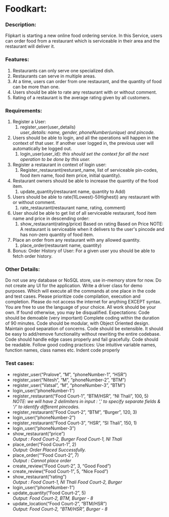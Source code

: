 <h1>Foodkart:</h1>

<h3>Description:</h3>

Flipkart is starting a new online food ordering service. In this Service, users can order food from a restaurant which is serviceable in their area and the restaurant will deliver it. 

<h3>Features:</h3>

<ol>
<li>Restaurants can only serve one specialized dish.</li>
<li>Restaurants can serve in multiple areas.</li>
<li>At a time, users can order from one restaurant, and the quantity of food can be more than one.</li>
<li>Users should be able to rate any restaurant with or without comment.</li>
<li>Rating of a restaurant is the average rating given by all customers.</li>
</ol>

<h3>Requirements:</h3>
<ol>
    <li>Register a User:
        <ol>
            <li>register_user(user_details)<br>
            <i>user_details: name, gender, phoneNumber(unique) and pincode.</i></li>
        </ol>
    </li>
    <li>Users should be able to login, and all the operations will happen in the context of that user. If another user logged in, the previous user will automatically be logged out.
        <ol>
            <li>login_user(user_id): <i>this should set the context for all the next operation to be done by this user.</i></li>
        </ol>
    </li>
    <li>Register a restaurant in context of login user: 
        <ol>
            <li>Register_restaurant(resturant_name, list of serviceable pin-codes, food item name, food item price, initial quantity).</li>
        </ol>
    </li>
    <li>Restaurant owners should be able to increase the quantity of the food item.         
        <ol>
            <li>update_quantity(restaurant name, quantity to Add)</li>
        </ol>
    </li>
    <li>Users should be able to rate(1(Lowest)-5(Highest)) any restaurant with or without comment.
        <ol>
            <li>rate_restaurant(restaurant name, rating, comment)</li>
        </ol>
    </li>
    <li>User should be able to get list of all serviceable restaurant, food item name and price in descending order: 
        <ol>
            <li>
                show_restaurant(rating/price) Based on rating Based on Price NOTE: A restaurant is serviceable when it delivers to the user's pincode and has non-zero quantity of food item. </li>
        </ol>
    </li>
    <li>Place an order from any restaurant with any allowed quantity.
        <ol>
            <li>place_order(restaurant name, quantity)</li>
        </ol>
    </li>
    <li>Bonus: Order History of User: For a given user you should be able to fetch order history.</li>
</ol>

<h3>Other Details:</h3>
Do not use any database or NoSQL store, use in-memory store for now. Do not create any UI for the application. Write a driver class for demo purposes. Which will execute all the commands at one place in the code and test cases. Please prioritize code compilation, execution and completion. Please do not access the internet for anything EXCEPT syntax. You are free to use the language of your choice. All work should be your own. If found otherwise, you may be disqualified. Expectations: Code should be demoable (very important) Complete coding within the duration of 90 minutes. Code should be modular, with Object Oriented design. Maintain good separation of concerns. Code should be extensible. It should be easy to add/remove functionality without rewriting the entire codebase. Code should handle edge cases properly and fail gracefully. Code should be readable. Follow good coding practices: Use intuitive variable names, function names, class names etc. Indent code properly

<h3>Test cases:</h3>
<ul>
    <li>register_user(“Pralove”, “M”, “phoneNumber-1”, “HSR”)</li>
    <li>register_user(“Nitesh”, “M”, “phoneNumber-2”, “BTM”)</li>
    <li>register_user(“Vatsal”, “M”, “phoneNumber-3”, “BTM”)</li>
    <li>login_user(“phoneNumber-1”)</li>
    <li>register_restaurant(“Food Court-1”, “BTM/HSR”, “NI Thali”, 100, 5)<br>
        <i>NOTE: we will have 2 delimiters in input : ',' to specify separate fields & '/' to identify different pincodes.</i>
    </li>
    <li>register_restaurant(“Food Court-2”, “BTM”, “Burger”, 120, 3)</li>
    <li>login_user(“phoneNumber-2”) </li>
    <li>register_restaurant(“Food Court-3”, “HSR”, “SI Thali”, 150, 1)</li>
    <li>login_user(“phoneNumber-3”)</li>
    <li>show_restaurant(“price”)<br>
        <i>Output : Food Court-2, Burger Food Court-1, NI Thali</i>
    </li>
    <li>place_order(“Food Court-1”, 2) <br>
        <i>Output: Order Placed Successfully.</i>
    </li>
    <li>place_order(““Food Court-2”, 7) <br>
        <i>Output : Cannot place order</i>
    </li>
    <li>create_review(“Food Court-2”, 3, “Good Food”)</li>
    <li>create_review(“Food Court-1”, 5, “Nice Food”)</li>
    <li>show_restaurant(“rating”) <br>
        <i>Output : Food Court-1, NI Thali Food Court-2, Burger</i>
    </li>
    <li>login_user(“phoneNumber-1”) </li>
    <li>update_quantity(“Food Court-2”, 5) <br>
        <i>Output: Food Court-2, BTM, Burger - 8</i>
    </li>
    <li>update_location(“Food Court-2”, “BTM/HSR”) <br>
        <i>Output: Food Court-2, “BTM/HSR”, Burger - 8</i>
    </li>
</ul>

